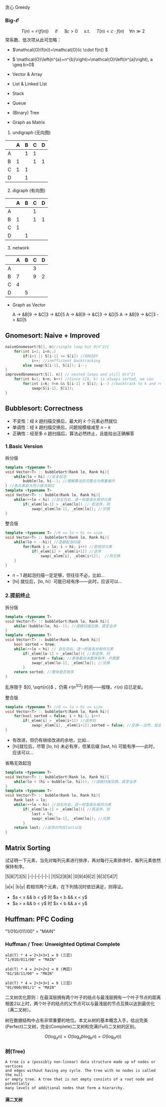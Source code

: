 贪心 Greedy
### Big-$\mathcal{O}$
$$ T(n)=\mathcal{O}(f(n)) \quad \text { if } \quad \exists c>0 \quad \text { s.t. } \quad T(n)<c \cdot f(n) \quad \forall n \gg 2 $$
常系数、低次项从此可忽略：
+ $\mathcal{O}(f(n))=\mathcal{O}(c \cdot f(n)) $
+ $ \mathcal{O}\left(n^{a}+n^{b}\right)=\mathcal{O}\left(n^{a}\right), a \geq b>0$

+ Vector & Array
+ List & Linked List
+ Stack
+ Queue
+ (Binary) Tree

+ Graph as Matrix
1. undigraph (无向图)

||A|B|C|D|
|-|-|-|-|-|
|A||1|1||
|B|1||1|1|
|C|1|1|||
|D||1|||

2. digraph (有向图)

||A|B|C|D|
|-|-|-|-|-|
|A|||1||
|B|1||1|1|
|C|1||||
|D||1|||

3. network

||A|B|C|D|
|-|-|-|-|-|
|A|||3||
|B|7||9|2|
|C|4||||
|D||5|||

+ Graph as Vector <List>

    A -> &B|9 -> &C|3 -> &D|5
    A -> &B|9 -> &C|3 -> &D|5
    A -> &B|9 -> &C|3 -> &D|5

## Gnomesort: Naive + Improved

```C++
naiveGnomesort(S[], n)//single loop but O(n^2){
    for(int i=1; i<n;;)
        if(i<1 || S[i-1] <= S[i]) //GREEDY
            i++; //inefficient backtracking
        else swap(S[i-1], S[i]); i--;
}
improvedGnomesort(S[], n){ // nested loops and still O(n^2)
    for(int k=1; k<n; k++) //Since S[0, k) is always sorted, we can
        for(int i=k; 0<n && S[i-1] > S[i]; i--) //backtrack to k and rescan
            swap(S[i-1], S[i]);
}
```
## Bubblesort: Correctness
+ 不变性：经 $k$ 趟扫描交换后，最大的 $k$ 个元素必然就位
+ 单调性：经 $k$ 趟扫描交换后，问题规模缩减至 $n-k$
+ 正确性：经至多 $n$ 趟扫描后，算法必然终止，且能给出正确解答
### 1.Basic Version
拆分版
```C++
template <typename T>
void Vector<T> :: bubbleSort(Rank lo, Rank hi){
    while(lo < hi) //反复起泡
        bubble(lo, hi--); //理解算法后可整合为两重循环
} //各元素自大而小依次就位
template <typename T>
void Vector<T> :: bubble(Rank lo, Rank hi){
    while(++lo < hi) //自左向右，逐一检查各队相邻元素
        if(_elem[lo-1] > _elem[lo]) // 若逆序，则
            swap(_elem[lo-1], _elem[lo]); //交换
}

```
整合版
```C++
template <typename T> //0 <= lo < hi <= size
void Vector<T> :: bubbleSort(Rank lo, Rank hi){
    while(lo < --hi){ //逐趟起泡扫描
        for(Rank i = lo; i < hi; i++) //若相邻元素
            if(_elem[i] > _elem[i+1]) //逆序
                swap(_elem[i], _elem[i+1]);  //则交换
    }
}
```

+ $n-1$ 趟起泡扫描一定足够，但往往不必，比如...
+ [hi] 就位后，[lo, hi）可能已经有序——此时，应该可以...

### 2.提前终止
拆分版
```C++
template <typename T>
void Vector<T> :: bubbleSort(Rank lo, Rank hi){
    while(!bubble(lo, hi--)); //逐趟扫描交换，直至全序
}
template <typename T>
void Vector<T> :: bubble(Rank lo, Rank hi){
    bool sorted = true;
    while(++lo < hi) // 自左向右，逐一检查各对相邻元素
        if(_elem[lo-1] > _elem[lo]){ //若逆序，则
            sorted = false; //意味着尚未整体有序，并需要
            swap(_elem[lo-1], _elem[lo]); //交换
        }
    return sorted; //整体是否有序
}
```
乱序限于 $[0, \sqrt{n})$ ，仍需 $\mathcal{O}(n^{3/2})$ 时间——按理，$\mathcal{O}(n)$ 应已足矣。


整合版
```C++
template <typename T> //0 <= lo < hi <= size
void Vector<T> :: bubbleSort(Rank lo, Rank hi){
    for(bool sorted = false; i < hi-1; i++)
        if(_elem[i] > _elem[i+1]) //逆序则
            swap(_elem[i], _elem[i+1]),sorted = false; //交换——当然，至此还不能确定已整体有序
}
```

+ 有改进，但仍有继续改进的余地，比如...
+ [hi]就位后，尽管 [lo, hi) 未必有序，但某后缀 [last, hi) 可能有序——此时，应该可以...

省略无效起泡
```C++
template <typename T>
void Vector<T> :: bubbleSort(Rank lo, Rank hi){
    while(lo < (hi = bubble(lo, hi))); //逐趟扫描交换，直至全序
}
template <typename T>
void Vector<T> :: bubble(Rank lo, Rank hi){
    Rank last = lo;
    while(++lo < hi) //自左向右，逐一检查各队相邻元素
        if(_elem[lo-1] > _elem[lo]){ //若逆序，则
            last = lo;
            swap(_elem[lo-1], _elem[lo]); //交换
        }
    return last; //逆序对均在last以左
}
```

## Matrix Sorting
试证明一下元素，当先对每列元素进行排序，再对每行元素排序时，每列元素依然保持有序。

|5|8|7|3|5|
|-|-|-|-|-|-|
|1|5|2|8|8|
|0|9|4|6|2|
|6|3|1|4|7|

|a|x|
|b|y|
若相邻两个元素，在下列情况时依旧满足，则得证。
+ $a < x && b < y$ 时 $a < b && x < y$
+ $a > x && b < y$ 时 $x < b && a < y$

## Huffman: PFC Coding
"1/010/011/00" = "MAIN"
### Huffman / Tree: Unweighted Optimal Complete

    ald(T) * 4 = 2+3+3+1 = 9 (三层)
    "1/010/011/00" = "MAIN"

    ald(T) * 4 = 2+2+2+2 = 8 (两层)
    "01/10/11/00" = "MAIN"

    ald(T) * 4 = 2+3+3+1 = 9 (三层)
    "01/000/001/1" = "MAIN"

二叉树优化原则：在最深层拥有两个叶子的结点与最浅层拥有一个叶子节点的距离相差2以上时，两个叶子的结点的父节点可以与最浅层的节点互换以达到最优化（满二叉树）。

树在数据结构中占有非常重要的地位。本文从树的基本概念入手，给出完美(Perfect)二叉树，完全(Complete)二叉树和完满(Full)二叉树的区别。

$$ O(\log_{a}n) = O(\log_{a}b    \log_{b}n) = O(\log_{b} n) )$$

### 树(Tree)

    A tree is a (possibly non-linear) data structure made up of nodes or vertices 
    and edges without having any cycle. The tree with no nodes is called the null 
    or empty tree. A tree that is not empty consists of a root node and potentially 
    many levels of additional nodes that form a hierarchy.

#### 满二叉树

